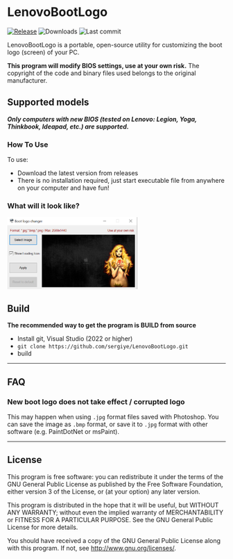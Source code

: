 # LenovoBootLogo

[![Release](https://img.shields.io/github/v/release/sergiye/LenovoBootLogo?style=for-the-badge)](https://github.com/sergiye/LenovoBootLogo/releases/latest)
![Downloads](https://img.shields.io/github/downloads/sergiye/LenovoBootLogo/total?style=for-the-badge&color=ff4f42)
![Last commit](https://img.shields.io/github/last-commit/sergiye/LenovoBootLogo?style=for-the-badge&color=00AD00)


LenovoBootLogo is a portable, open-source utility for customizing the boot logo (screen) of your PC.

**This program will modify BIOS settings, use at your own risk.** The copyright of the code and binary files used belongs to the original manufacturer.

## Supported models

***Only computers with new BIOS (tested on Lenovo: Legion, Yoga, Thinkbook, Ideapad, etc.) are supported.***

### How To Use

To use:
* Download the latest version from releases
* There is no installation required, just start executable file from anywhere on your computer and have fun!

### What will it look like?

[<img src="https://github.com/sergiye/LenovoBootLogo/raw/master/preview.png" alt="Themes" width="300"/>](https://github.com/sergiye/LenovoBootLogo/raw/master/preview.png)


## Build

**The recommended way to get the program is BUILD from source**
- Install git, Visual Studio (2022 or higher)
- `git clone https://github.com/sergiye/LenovoBootLogo.git`
- build

----

## FAQ

### New boot logo does not take effect / corrupted logo

This may happen when using `.jpg` format files saved with Photoshop. You can save the image as `.bmp` format, or save it to `.jpg` format with other software (e.g. PaintDotNet or msPaint).

----

## License

This program is free software: you can redistribute it under the terms of the GNU General Public License as published by the Free Software Foundation, either version 3 of the License, or (at your option) any later version.

This program is distributed in the hope that it will be useful, but WITHOUT ANY WARRANTY; without even the implied warranty of MERCHANTABILITY or FITNESS FOR A PARTICULAR PURPOSE.  See the GNU General Public License for more details.

You should have received a copy of the GNU General Public License  along with this program.  If not, see http://www.gnu.org/licenses/.
